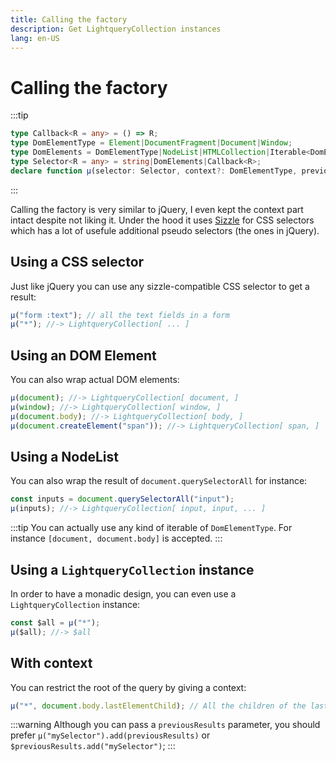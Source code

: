 ```yaml
---
title: Calling the factory
description: Get LightqueryCollection instances
lang: en-US
---
```

# Calling the factory

:::tip
```typescript
type Callback<R = any> = () => R;
type DomElementType = Element|DocumentFragment|Document|Window;
type DomElements = DomElementType|NodeList|HTMLCollection|Iterable<DomElementType>;
type Selector<R = any> = string|DomElements|Callback<R>;
declare function µ(selector: Selector, context?: DomElementType, previousResults?: Iterable<DomElementType>): LightqueryCollection;
```
:::

Calling the factory is very similar to jQuery, I even kept the context part intact despite not liking it.
Under the hood it uses [Sizzle](https://github.com/jquery/sizzle/wiki) for CSS selectors which has a lot of usefule additional pseudo selectors (the ones in jQuery).

## Using a CSS selector

Just like jQuery you can use any sizzle-compatible CSS selector to get a result:
```javascript
µ("form :text"); // all the text fields in a form
µ("*"); //-> LightqueryCollection[ ... ]
```

## Using an DOM Element

You can also wrap actual DOM elements:
```javascript
µ(document); //-> LightqueryCollection[ document, ]
µ(window); //-> LightqueryCollection[ window, ]
µ(document.body); //-> LightqueryCollection[ body, ]
µ(document.createElement("span")); //-> LightqueryCollection[ span, ]
```

## Using a NodeList

You can also wrap the result of `document.querySelectorAll` for instance:
```javascript
const inputs = document.querySelectorAll("input");
µ(inputs); //-> LightqueryCollection[ input, input, ... ]
```

:::tip
You can actually use any kind of iterable of `DomElementType`. For instance `[document, document.body]` is accepted.
:::

## Using a `LightqueryCollection` instance

In order to have a monadic design, you can even use a `LightqueryCollection` instance:
```javascript
const $all = µ("*");
µ($all); //-> $all
```

## With context

You can restrict the root of the query by giving a context:
```javascript
µ("*", document.body.lastElementChild); // All the children of the last element of the body 
```

:::warning
Although you can pass a `previousResults` parameter, you should prefer `µ("mySelector").add(previousResults)` or `$previousResults.add("mySelector")`;
:::
